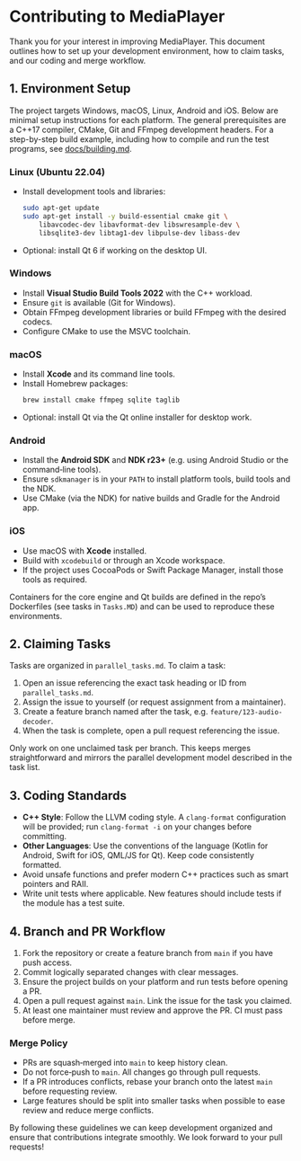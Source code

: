 # Contributing to MediaPlayer

Thank you for your interest in improving MediaPlayer. This document outlines how to set up your development environment, how to claim tasks, and our coding and merge workflow.

## 1. Environment Setup

The project targets Windows, macOS, Linux, Android and iOS. Below are minimal setup instructions for each platform. The general prerequisites are a C++17 compiler, CMake, Git and FFmpeg development headers.
For a step-by-step build example, including how to compile and run the test programs, see [docs/building.md](docs/building.md).

### Linux (Ubuntu 22.04)
- Install development tools and libraries:
  ```bash
  sudo apt-get update
  sudo apt-get install -y build-essential cmake git \
      libavcodec-dev libavformat-dev libswresample-dev \
      libsqlite3-dev libtag1-dev libpulse-dev libass-dev
  ```
- Optional: install Qt 6 if working on the desktop UI.

### Windows
- Install **Visual Studio Build Tools 2022** with the C++ workload.
- Ensure `git` is available (Git for Windows).
- Obtain FFmpeg development libraries or build FFmpeg with the desired codecs.
- Configure CMake to use the MSVC toolchain.

### macOS
- Install **Xcode** and its command line tools.
- Install Homebrew packages:
  ```bash
  brew install cmake ffmpeg sqlite taglib
  ```
- Optional: install Qt via the Qt online installer for desktop work.

### Android
- Install the **Android SDK** and **NDK r23+** (e.g. using Android Studio or the command‑line tools).
- Ensure `sdkmanager` is in your `PATH` to install platform tools, build tools and the NDK.
- Use CMake (via the NDK) for native builds and Gradle for the Android app.

### iOS
- Use macOS with **Xcode** installed.
- Build with `xcodebuild` or through an Xcode workspace.
- If the project uses CocoaPods or Swift Package Manager, install those tools as required.

Containers for the core engine and Qt builds are defined in the repo’s Dockerfiles (see tasks in `Tasks.MD`) and can be used to reproduce these environments.

## 2. Claiming Tasks

Tasks are organized in `parallel_tasks.md`. To claim a task:
1. Open an issue referencing the exact task heading or ID from `parallel_tasks.md`.
2. Assign the issue to yourself (or request assignment from a maintainer).
3. Create a feature branch named after the task, e.g. `feature/123-audio-decoder`.
4. When the task is complete, open a pull request referencing the issue.

Only work on one unclaimed task per branch. This keeps merges straightforward and mirrors the parallel development model described in the task list.

## 3. Coding Standards

- **C++ Style**: Follow the LLVM coding style. A `clang-format` configuration will be provided; run `clang-format -i` on your changes before committing.
- **Other Languages**: Use the conventions of the language (Kotlin for Android, Swift for iOS, QML/JS for Qt). Keep code consistently formatted.
- Avoid unsafe functions and prefer modern C++ practices such as smart pointers and RAII.
- Write unit tests where applicable. New features should include tests if the module has a test suite.

## 4. Branch and PR Workflow

1. Fork the repository or create a feature branch from `main` if you have push access.
2. Commit logically separated changes with clear messages.
3. Ensure the project builds on your platform and run tests before opening a PR.
4. Open a pull request against `main`. Link the issue for the task you claimed.
5. At least one maintainer must review and approve the PR. CI must pass before merge.

### Merge Policy

- PRs are squash‑merged into `main` to keep history clean.
- Do not force‑push to `main`. All changes go through pull requests.
- If a PR introduces conflicts, rebase your branch onto the latest `main` before requesting review.
- Large features should be split into smaller tasks when possible to ease review and reduce merge conflicts.

By following these guidelines we can keep development organized and ensure that contributions integrate smoothly. We look forward to your pull requests!

